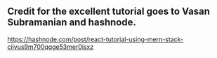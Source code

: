 ## Credit for the excellent tutorial goes to **Vasan Subramanian** and **hashnode**.

https://hashnode.com/post/react-tutorial-using-mern-stack-ciiyus9m700qqge53mer0isxz
